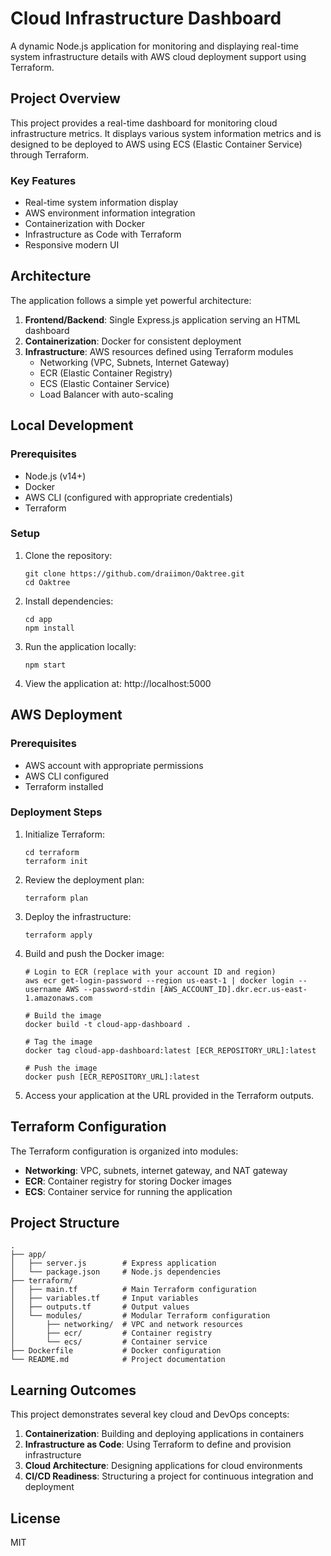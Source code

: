 # Cloud Infrastructure Dashboard

A dynamic Node.js application for monitoring and displaying real-time system infrastructure details with AWS cloud deployment support using Terraform.

## Project Overview

This project provides a real-time dashboard for monitoring cloud infrastructure metrics. It displays various system information metrics and is designed to be deployed to AWS using ECS (Elastic Container Service) through Terraform.

### Key Features

- Real-time system information display
- AWS environment information integration
- Containerization with Docker
- Infrastructure as Code with Terraform
- Responsive modern UI

## Architecture

The application follows a simple yet powerful architecture:

1. **Frontend/Backend**: Single Express.js application serving an HTML dashboard
2. **Containerization**: Docker for consistent deployment
3. **Infrastructure**: AWS resources defined using Terraform modules
   - Networking (VPC, Subnets, Internet Gateway)
   - ECR (Elastic Container Registry)
   - ECS (Elastic Container Service)
   - Load Balancer with auto-scaling

## Local Development

### Prerequisites

- Node.js (v14+)
- Docker
- AWS CLI (configured with appropriate credentials)
- Terraform

### Setup

1. Clone the repository:
   ```
   git clone https://github.com/draiimon/Oaktree.git
   cd Oaktree
   ```

2. Install dependencies:
   ```
   cd app
   npm install
   ```

3. Run the application locally:
   ```
   npm start
   ```

4. View the application at: http://localhost:5000

## AWS Deployment

### Prerequisites

- AWS account with appropriate permissions
- AWS CLI configured
- Terraform installed

### Deployment Steps

1. Initialize Terraform:
   ```
   cd terraform
   terraform init
   ```

2. Review the deployment plan:
   ```
   terraform plan
   ```

3. Deploy the infrastructure:
   ```
   terraform apply
   ```

4. Build and push the Docker image:
   ```
   # Login to ECR (replace with your account ID and region)
   aws ecr get-login-password --region us-east-1 | docker login --username AWS --password-stdin [AWS_ACCOUNT_ID].dkr.ecr.us-east-1.amazonaws.com
   
   # Build the image
   docker build -t cloud-app-dashboard .
   
   # Tag the image
   docker tag cloud-app-dashboard:latest [ECR_REPOSITORY_URL]:latest
   
   # Push the image
   docker push [ECR_REPOSITORY_URL]:latest
   ```

5. Access your application at the URL provided in the Terraform outputs.

## Terraform Configuration

The Terraform configuration is organized into modules:

- **Networking**: VPC, subnets, internet gateway, and NAT gateway
- **ECR**: Container registry for storing Docker images
- **ECS**: Container service for running the application

## Project Structure

```
.
├── app/
│   ├── server.js        # Express application
│   └── package.json     # Node.js dependencies
├── terraform/
│   ├── main.tf          # Main Terraform configuration
│   ├── variables.tf     # Input variables
│   ├── outputs.tf       # Output values
│   └── modules/         # Modular Terraform configuration
│       ├── networking/  # VPC and network resources
│       ├── ecr/         # Container registry
│       └── ecs/         # Container service
├── Dockerfile           # Docker configuration
└── README.md            # Project documentation
```

## Learning Outcomes

This project demonstrates several key cloud and DevOps concepts:

1. **Containerization**: Building and deploying applications in containers
2. **Infrastructure as Code**: Using Terraform to define and provision infrastructure
3. **Cloud Architecture**: Designing applications for cloud environments
4. **CI/CD Readiness**: Structuring a project for continuous integration and deployment

## License

MIT